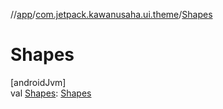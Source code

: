//[app](../../index.md)/[com.jetpack.kawanusaha.ui.theme](index.md)/[Shapes](-shapes.md)

# Shapes

[androidJvm]\
val [Shapes](-shapes.md): [Shapes](https://developer.android.com/reference/kotlin/androidx/compose/material/Shapes.html)
